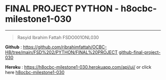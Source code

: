 # FINAL PROJECT PYTHON - h8ocbc-milestone1-030
---

> Rasyid Ibrahim Fattah
> FSDO001ONL030

**Github** : https://github.com/ribrahimfattah/OCBC-H8/tree/main/FSD%202/PYTHON/FINAL%20PROJECT [github-final-project-030](https://github.com/ribrahimfattah/OCBC-H8/tree/main/FSD%202/PYTHON/FINAL%20PROJECT)

**Heroku** : https://h8ocbc-milestone1-030.herokuapp.com/api/ui/ or click here [h8ocbc-milestone1-030](https://h8ocbc-milestone1-030.herokuapp.com/api/ui/)